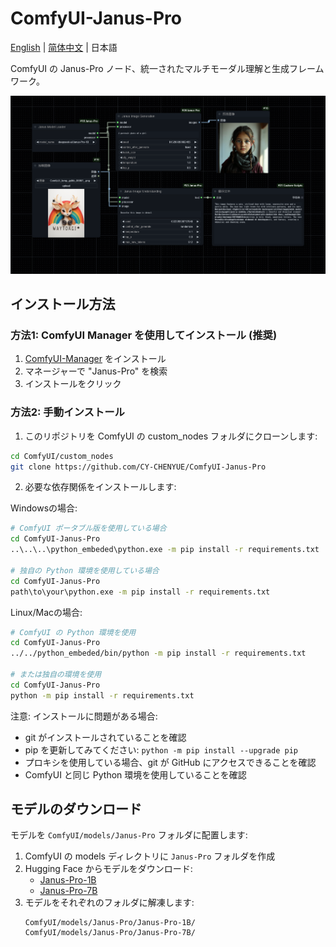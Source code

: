 # ComfyUI-Janus-Pro

[English](README_EN.md) | [简体中文](README.md) | 日本語

ComfyUI の Janus-Pro ノード、統一されたマルチモーダル理解と生成フレームワーク。

![alt text](<workflow/ComfyUI Janus-Pro-workflow.png>)

## インストール方法

### 方法1: ComfyUI Manager を使用してインストール (推奨)
1. [ComfyUI-Manager](https://github.com/ltdrdata/ComfyUI-Manager) をインストール
2. マネージャーで "Janus-Pro" を検索
3. インストールをクリック

### 方法2: 手動インストール
1. このリポジトリを ComfyUI の custom_nodes フォルダにクローンします:
```bash
cd ComfyUI/custom_nodes
git clone https://github.com/CY-CHENYUE/ComfyUI-Janus-Pro
```

2. 必要な依存関係をインストールします:

Windowsの場合:
```bash
# ComfyUI ポータブル版を使用している場合
cd ComfyUI-Janus-Pro
..\..\..\python_embeded\python.exe -m pip install -r requirements.txt

# 独自の Python 環境を使用している場合
cd ComfyUI-Janus-Pro
path\to\your\python.exe -m pip install -r requirements.txt
```

Linux/Macの場合:
```bash
# ComfyUI の Python 環境を使用
cd ComfyUI-Janus-Pro
../../python_embeded/bin/python -m pip install -r requirements.txt

# または独自の環境を使用
cd ComfyUI-Janus-Pro
python -m pip install -r requirements.txt
```

注意: インストールに問題がある場合:
- git がインストールされていることを確認
- pip を更新してみてください: `python -m pip install --upgrade pip`
- プロキシを使用している場合、git が GitHub にアクセスできることを確認
- ComfyUI と同じ Python 環境を使用していることを確認


## モデルのダウンロード

モデルを `ComfyUI/models/Janus-Pro` フォルダに配置します:
1. ComfyUI の models ディレクトリに `Janus-Pro` フォルダを作成
2. Hugging Face からモデルをダウンロード:
   - [Janus-Pro-1B](https://huggingface.co/deepseek-ai/Janus-Pro-1B)
   - [Janus-Pro-7B](https://huggingface.co/deepseek-ai/Janus-Pro-7B)
3. モデルをそれぞれのフォルダに解凍します:
   ```
   ComfyUI/models/Janus-Pro/Janus-Pro-1B/
   ComfyUI/models/Janus-Pro/Janus-Pro-7B/
   ```
